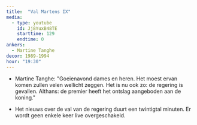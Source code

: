 ```yaml
---
title:  "Val Martens IX"
media:
  - type: youtube
    id: Jj8YuxB48TE
    starttime: 129
    endtime: 0
ankers:
  - Martine Tanghe
decor: 1989-1994
hour: "19:30"
---
```


* Martine Tanghe: "Goeienavond dames en heren. Het moest ervan komen zullen velen wellicht zeggen. Het is nu ook zo: de regering is gevallen. Althans: de premier heeft het ontslag aangeboden aan de koning."

* Het nieuws over de val van de regering duurt een twintigtal minuten. Er wordt geen enkele keer live overgeschakeld.
